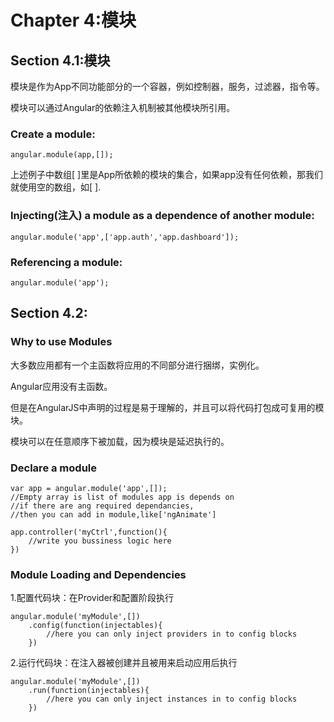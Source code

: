 # Chapter 4:模块

## Section 4.1:模块

模块是作为App不同功能部分的一个容器，例如控制器，服务，过滤器，指令等。

模块可以通过Angular的依赖注入机制被其他模块所引用。

### Create a module:

`angular.module(app,[]);`

上述例子中数组\[ \]里是App所依赖的模块的集合，如果app没有任何依赖，那我们就使用空的数组，如\[ \].

### Injecting\(注入\) a module as a dependence of another module:

`angular.module('app',['app.auth','app.dashboard']);`

### Referencing a module:

```
angular.module('app');
```

## Section 4.2:

### Why to use Modules

大多数应用都有一个主函数将应用的不同部分进行捆绑，实例化。

Angular应用没有主函数。

但是在AngularJS中声明的过程是易于理解的，并且可以将代码打包成可复用的模块。

模块可以在任意顺序下被加载，因为模块是延迟执行的。

### Declare a module

```
var app = angular.module('app',[]);
//Empty array is list of modules app is depends on
//if there are ang required dependancies,
//then you can add in module,like['ngAnimate']

app.controller('myCtrl',function(){
    //write you bussiness logic here
})
```

### Module Loading and Dependencies

1.配置代码块：在Provider和配置阶段执行

```
angular.module('myModule',[])
    .config(function(injectables){
        //here you can only inject providers in to config blocks
    })
```

2.运行代码块：在注入器被创建并且被用来启动应用后执行

```
angular.module('myModule',[])
    .run(function(injectables){
        //here you can only inject instances in to config blocks
    })
```




